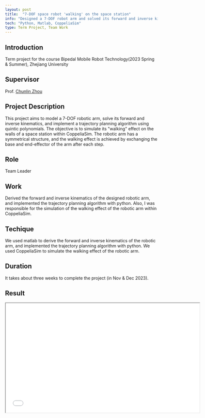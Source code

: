 ```yaml
---
layout: post
title:  "7-DOF space robot 'walking' on the space station"
info: "Designed a 7-DOF robot arm and solved its forward and inverse kinematics, then implemented trajectory planning algorithm using quintic polynomials to make it finally 'walk' on the walls of a space station"
tech: "Python, Matlab, CoppeliaSim"
type: Term Project, Team Work
---
```


## Introduction
Term project for the course Bipedal Mobile Robot Technology(2023 Spring & Summer), Zhejiang University


## Supervisor
Prof. [Chunlin Zhou](https://ieeexplore.ieee.org/author/37085783874)


## Project Description
This project aims to model a 7-DOF robotic arm, solve its forward and inverse kinematics, and implement a trajectory planning algorithm using quintic polynomials. The objective is to simulate its "walking" effect on the walls of a space station within CoppeliaSim. The robotic arm has a symmetrical structure, and the walking effect is achieved by exchanging the base and end-effector of the arm after each step.


## Role
Team Leader


## Work
Derived the forward and inverse kinematics of the designed robotic arm, and implemented the trajectory planning algorithm with python. Also, I was responsible for the simulation of the walking effect of the robotic arm within CoppeliaSim.


## Techique
We used matlab to derive the forward and inverse kinematics of the robotic arm, and implemented the trajectory planning algorithm with python. We used CoppeliaSim to simulate the walking effect of the robotic arm. 


## Duration 
It takes about three weeks to complete the project (in Nov & Dec 2023).

## Result
<center>
<iframe height=360 width=640 src="/assets/video/articulated_robot_1/articulated_robot_1.mp4">
</center>

<center>
<iframe height=360 width=640 src="/assets/video/articulated_robot_2/articulated_robot_2.mp4">
</center>
<!-- <video src="/assets/video/articulated_robot_1.mp4" height="360px" controls="controls" controlslist="play timeline volume"></video>  -->